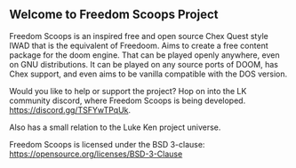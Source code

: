 ## Welcome to Freedom Scoops Project

Freedom Scoops is an inspired free and open source Chex Quest style IWAD that is the equivalent of Freedoom. 
Aims to create a free content package for the doom engine. That can be played openly anywhere, even on GNU distributions. 
It can be played on any source ports of DOOM, has Chex support, and even aims to be vanilla compatible with the DOS version. 

Would you like to help or support the project? Hop on into the LK community discord, where Freedom Scoops is being developed. 
https://discord.gg/TSFYwTPqUk.

Also has a small relation to the Luke Ken project universe. 

Freedom Scoops is licensed under the BSD 3-clause: https://opensource.org/licenses/BSD-3-Clause
